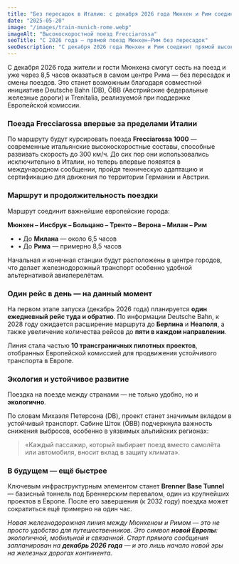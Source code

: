 ```yaml
---
title: "Без пересадок в Италию: с декабря 2026 года Мюнхен и Рим соединит новый высокоскоростной маршрут"
date: "2025-05-20"
image: "/images/train-munich-rome.webp"
imageAlt: "Высокоскоростной поезд Frecciarossa"
seoTitle: "С 2026 года — прямой поезд Мюнхен–Рим без пересадок"
seoDescription: "С декабря 2026 года Мюнхен и Рим соединит прямой высокоскоростной поезд Frecciarossa. Время в пути — 8,5 часов без пересадок. Новый этап европейской мобильности."
---
```


С декабря 2026 года жители и гости Мюнхена смогут сесть на поезд и уже через 8,5 часов оказаться в самом центре Рима — без пересадок и смены поездов. Это станет возможным благодаря совместной инициативе Deutsche Bahn (DB), ÖBB (Австрийские федеральные железные дороги) и Trenitalia, реализуемой при поддержке Европейской комиссии.

### Поезда Frecciarossa впервые за пределами Италии

По маршруту будут курсировать поезда **Frecciarossa 1000** — современные итальянские высокоскоростные составы, способные развивать скорость до 300 км/ч. До сих пор они использовались исключительно в Италии, но теперь впервые появятся в международном сообщении, пройдя техническую адаптацию и сертификацию для движения по территории Германии и Австрии.

### Маршрут и продолжительность поездки

Маршрут соединит важнейшие европейские города:

**Мюнхен – Инсбрук – Больцано – Тренто – Верона – Милан – Рим**

- • До **Милана** — около 6,5 часов  
- • До **Рима** — примерно 8,5 часов

Начальная и конечная станции будут расположены в центре городов, что делает железнодорожный транспорт особенно удобной альтернативой авиаперелётам.

### Один рейс в день — на данный момент

На первом этапе запуска (декабрь 2026 года) планируется **один ежедневный рейс туда и обратно**. По информации Deutsche Bahn, к 2028 году ожидается расширение маршрута до **Берлина** и **Неаполя**, а также увеличение количества рейсов до **пяти в каждом направлении**.

Линия стала частью **10 трансграничных пилотных проектов**, отобранных Европейской комиссией для продвижения устойчивого транспорта в Европе.

### Экология и устойчивое развитие

Поездка на поезде между странами — не только удобно, но и **экологично**.  

По словам Михаэля Петерсона (DB), проект станет значимым вкладом в устойчивый транспорт. Сабине Шток (ÖBB) подчеркнула важность снижения выбросов, особенно в уязвимых альпийских регионах:

> «Каждый пассажир, который выбирает поезд вместо самолёта или автомобиля, вносит вклад в защиту климата».

### В будущем — ещё быстрее

Ключевым инфраструктурным элементом станет **Brenner Base Tunnel** — базисный тоннель под Бреннерским перевалом, один из крупнейших проектов в Европе. После его завершения (к 2032 году) поездка может сократиться ещё примерно на один час.

_Новая железнодорожная линия между Мюнхеном и Римом — это не просто удобство для путешественников. Это символ **новой Европы**: экологичной, мобильной и связанной. Старт прямого сообщения запланирован на **декабрь 2026 года** — и это лишь начало новой эры на железных дорогах континента._
